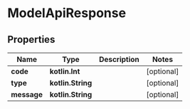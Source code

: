 # ModelApiResponse

## Properties

 Name        | Type              | Description | Notes      
-------------|-------------------|-------------|------------
 **code**    | **kotlin.Int**    |             | [optional] 
 **type**    | **kotlin.String** |             | [optional] 
 **message** | **kotlin.String** |             | [optional] 



